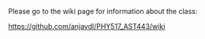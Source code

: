 Please go to the wiki page for information about the class:

  https://github.com/anjavdl/PHY517_AST443/wiki

